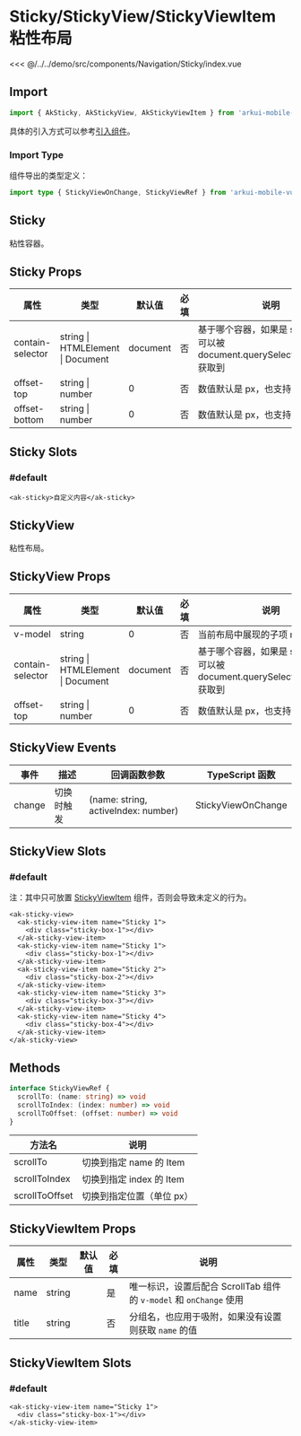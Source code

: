 # Sticky/StickyView/StickyViewItem 粘性布局

<CodeDemo name="Sticky">

<<< @/../../demo/src/components/Navigation/Sticky/index.vue

</CodeDemo>

## Import

```js
import { AkSticky, AkStickyView, AkStickyViewItem } from 'arkui-mobile-vue'
```

具体的引入方式可以参考[引入组件](../guide/import.md)。

### Import Type

组件导出的类型定义：

```ts
import type { StickyViewOnChange, StickyViewRef } from 'arkui-mobile-vue'
```

## Sticky

粘性容器。

## Sticky Props

| 属性             | 类型                              | 默认值   | 必填 | 说明                                                                            |
| ---------------- | --------------------------------- | -------- | ---- | ------------------------------------------------------------------------------- |
| contain-selector | string \| HTMLElement \| Document | document | 否   | 基于哪个容器，如果是 string，则为可以被 document.querySelector(selector) 获取到 |
| offset-top       | string \| number                  | 0        | 否   | 数值默认是 px，也支持 vw/vh                                                     |
| offset-bottom    | string \| number                  | 0        | 否   | 数值默认是 px，也支持 vw/vh                                                     |

## Sticky Slots

### #default

```vue
<ak-sticky>自定义内容</ak-sticky>
```

## StickyView

粘性布局。

## StickyView Props

| 属性             | 类型                              | 默认值   | 必填 | 说明                                                                            |
| ---------------- | --------------------------------- | -------- | ---- | ------------------------------------------------------------------------------- |
| v-model          | string                            | 0        | 否   | 当前布局中展现的子项 name 值                                                    |
| contain-selector | string \| HTMLElement \| Document | document | 否   | 基于哪个容器，如果是 string，则为可以被 document.querySelector(selector) 获取到 |
| offset-top       | string \| number                  | 0        | 否   | 数值默认是 px，也支持 vw/vh                                                     |

## StickyView Events

| 事件   | 描述       | 回调函数参数                        | TypeScript 函数    |
| ------ | ---------- | ----------------------------------- | ------------------ |
| change | 切换时触发 | (name: string, activeIndex: number) | StickyViewOnChange |

## StickyView Slots

### #default

注：其中只可放置 [StickyViewItem](./Sticky.md#stickyviewitem-props) 组件，否则会导致未定义的行为。

```vue
<ak-sticky-view>
  <ak-sticky-view-item name="Sticky 1">
    <div class="sticky-box-1"></div>
  </ak-sticky-view-item>
  <ak-sticky-view-item name="Sticky 1">
    <div class="sticky-box-1"></div>
  </ak-sticky-view-item>
  <ak-sticky-view-item name="Sticky 2">
    <div class="sticky-box-2"></div>
  </ak-sticky-view-item>
  <ak-sticky-view-item name="Sticky 3">
    <div class="sticky-box-3"></div>
  </ak-sticky-view-item>
  <ak-sticky-view-item name="Sticky 4">
    <div class="sticky-box-4"></div>
  </ak-sticky-view-item>
</ak-sticky-view>
```

## Methods

```ts
interface StickyViewRef {
  scrollTo: (name: string) => void
  scrollToIndex: (index: number) => void
  scrollToOffset: (offset: number) => void
}
```

| 方法名         | 说明                      |
| -------------- | ------------------------- |
| scrollTo       | 切换到指定 name 的 Item   |
| scrollToIndex  | 切换到指定 index 的 Item  |
| scrollToOffset | 切换到指定位置（单位 px） |

## StickyViewItem Props

| 属性  | 类型   | 默认值 | 必填 | 说明                                                               |
| ----- | ------ | ------ | ---- | ------------------------------------------------------------------ |
| name  | string |        | 是   | 唯一标识，设置后配合 ScrollTab 组件的 `v-model` 和 `onChange` 使用 |
| title | string |        | 否   | 分组名，也应用于吸附，如果没有设置则获取 `name` 的值               |

## StickyViewItem Slots

### #default

```vue
<ak-sticky-view-item name="Sticky 1">
  <div class="sticky-box-1"></div>
</ak-sticky-view-item>
```
